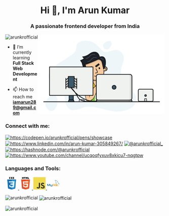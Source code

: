 <h1 align="center">Hi 👋, I'm Arun Kumar</h1>
<h3 align="center">A passionate frontend developer from India</h3>
<img align="right" alt="coding" width="400px" src="https://raw.githubusercontent.com/rajpratyush/rajpratyush/master/me_1.gif">

<p align="left"> <img src="https://komarev.com/ghpvc/?username=arunkrofficial&label=Profile%20views&color=0e75b6&style=flat" alt="arunkrofficial" /> </p>

- 🌱 I’m currently learning **Full Stack Web Development**

- 📫 How to reach me **iamarun289@gmail.com**

<h3 align="left">Connect with me:</h3>
<p align="left">
<a href="https://codepen.io/arunkrofficial/pens/showcase" target="blank"><img align="center" src="https://raw.githubusercontent.com/rahuldkjain/github-profile-readme-generator/master/src/images/icons/Social/codepen.svg" alt="https://codepen.io/arunkrofficial/pens/showcase" height="30" width="40" /></a>
<a href="https://linkedin.com/in/arun-kumar-305849267/" target="blank"><img align="center" src="https://raw.githubusercontent.com/rahuldkjain/github-profile-readme-generator/master/src/images/icons/Social/linked-in-alt.svg" alt="https://www.linkedin.com/in/arun-kumar-305849267/" height="30" width="40" /></a>
<a href="https://instagram.com/arunkrofficial_" target="blank"><img align="center" src="https://raw.githubusercontent.com/rahuldkjain/github-profile-readme-generator/master/src/images/icons/Social/instagram.svg" alt="@arunkrofficial_" height="30" width="40" /></a>
<a href="https://hashnode.com/@arunkrofficial" target="blank"><img align="center" src="https://raw.githubusercontent.com/rahuldkjain/github-profile-readme-generator/master/src/images/icons/Social/hashnode.svg" alt="https://hashnode.com/@arunkrofficial" height="30" width="40" /></a>
<a href="https://www.youtube.com/channel/UCQoQfYXUV8xkicU7-NqgtPw" target="blank"><img align="center" src="https://raw.githubusercontent.com/rahuldkjain/github-profile-readme-generator/master/src/images/icons/Social/youtube.svg" alt="https://www.youtube.com/channel/ucqoqfyxuv8xkicu7-nqgtpw" height="30" width="40" /></a>
</p>

<h3 align="left">Languages and Tools:</h3>
<p align="left"> <a href="https://www.w3schools.com/css/" target="_blank" rel="noreferrer"> <img src="https://raw.githubusercontent.com/devicons/devicon/master/icons/css3/css3-original-wordmark.svg" alt="css3" width="40" height="40"/> </a> <a href="https://www.w3.org/html/" target="_blank" rel="noreferrer"> <img src="https://raw.githubusercontent.com/devicons/devicon/master/icons/html5/html5-original-wordmark.svg" alt="html5" width="40" height="40"/> </a> <a href="https://developer.mozilla.org/en-US/docs/Web/JavaScript" target="_blank" rel="noreferrer"> <img src="https://raw.githubusercontent.com/devicons/devicon/master/icons/javascript/javascript-original.svg" alt="javascript" width="40" height="40"/> </a> <a href="https://www.mysql.com/" target="_blank" rel="noreferrer"> <img src="https://raw.githubusercontent.com/devicons/devicon/master/icons/mysql/mysql-original-wordmark.svg" alt="mysql" width="40" height="40"/> </a> </p>

<p><img align="left" src="https://github-readme-stats.vercel.app/api/top-langs?username=arunkrofficial&show_icons=true&locale=en&layout=compact" alt="arunkrofficial" /></p>

<p>&nbsp;<img align="center" src="https://github-readme-stats.vercel.app/api?username=arunkrofficial&show_icons=true&locale=en" alt="arunkrofficial" /></p>

<p><img align="center" src="https://github-readme-streak-stats.herokuapp.com/?user=arunkrofficial&" alt="arunkrofficial" /></p>
